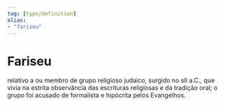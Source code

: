```yaml
---
tag: [type/definition]
alias: 
- "fariseu"
---
```


# Fariseu

relativo a ou membro de grupo religioso judaico, surgido no sII a.C., que vivia na estrita observância das escrituras religiosas e da tradição oral; o grupo foi acusado de formalista e hipócrita pelos Evangelhos.

